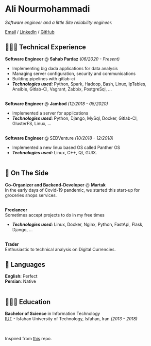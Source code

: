 # Ali Nourmohammadi
_Software engineer and a little Site reliability engineer._<br>

[Email](mailto:nourmohammadialin@gmail.com) / [LinkedIn](https://www.linkedin.com/in/ali-nourmohammadi-4b127290/) / [GitHub](https://github.com/n01-1/) 

## 👩🏼‍💻 Technical Experience

**Software Engineer** @ **Sahab Pardaz** _(06/2020 - Present)_ <br>
  - Implementing big dada applications for data analysis
  - Managing server configuration, security and communications
  - Building pipelines with gitlab-ci
  - **_Technologies used:_** Python, Spark, Hadoop, Bash, Linux, IpTables, Ansible, Gitlab-CI, Vagrant, Zabbix, PostgreSql, ...
<br><br>

**Software Engineer** @ **Jambod** _(12/2018 - 05/2020)_ <br>
  - Implemented a server for applications
  - **_Technologies used:_** Python, Django, MySql, Docker, Gitlab-CI, GlusterFS, Linux, ...
<br><br>

**Software Engineer** @ SEDVenture _(10/2018 - 12/2018)_ <br>
  - Implemented a new linux based OS called Panther OS
  - **_Technologies used:_** Linux, C++, Qt, GUIX.
    <br><br>

## 📌 On The Side

**Co-Organizer and Backend-Developer** @ **Martak** <br>
In the early days of Covid-19 pandemic, we started this start-up for groceries shops services.
  <br><br>

**Freelancer** <br>
Sometimes accept projects to do in my free times
- **_Technologies used:_** Linux, Docker, Nginx, Python, FastApi, Flask, Django, ...
  <br><br>
  
 **Trader** <br>
 Enthusiastic to technical analysis on Digital Currencies. 
  
## 💬 Languages

**English**: Perfect<br>
**Persian**: Native
<br><br>

## 👩🏼‍🎓 Education

**Bachelor of Science** in Information Technology<br>
[IUT](http://english.iut.ac.ir/) - Isfahan University of Technology, Isfahan, Iran _(2013 - 2018)_

<br><br>
Inspired from [this](https://github.com/carolstran/cv) repo.
